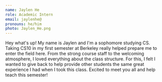 ```yaml
---
name: Jaylen He
role: Academic Intern
email: jaylenhe@
pronouns: he/him
photo: Jaylen_He.png
---
```

Hey what's up! My name is Jaylen and I'm a sophomore studying CS. Taking CS10 in my first semester at Berkeley really helped prepare me to enter the field here. From the strong course staff to the welcoming atmosphere, I loved everything about the class structure. For this, I felt I wanted to give back to help provide other students the same great experience I had when I took this class. Excited to meet you all and help teach this semester!
